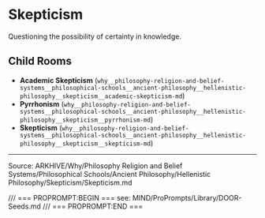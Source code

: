 # Skepticism

Questioning the possibility of certainty in knowledge.

## Child Rooms
- **Academic Skepticism** (`why__philosophy-religion-and-belief-systems__philosophical-schools__ancient-philosophy__hellenistic-philosophy__skepticism__academic-skepticism-md`)
- **Pyrrhonism** (`why__philosophy-religion-and-belief-systems__philosophical-schools__ancient-philosophy__hellenistic-philosophy__skepticism__pyrrhonism-md`)
- **Skepticism** (`why__philosophy-religion-and-belief-systems__philosophical-schools__ancient-philosophy__hellenistic-philosophy__skepticism__skepticism-md`)

---
Source: ARKHIVE/Why/Philosophy Religion and Belief Systems/Philosophical Schools/Ancient Philosophy/Hellenistic Philosophy/Skepticism/Skepticism.md

/// === PROPROMPT:BEGIN ===
see: MIND/ProPrompts/Library/DOOR-Seeds.md
/// === PROPROMPT:END ===
